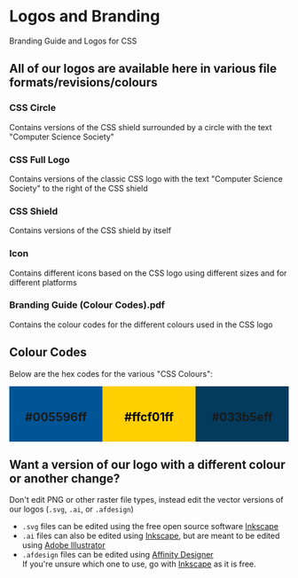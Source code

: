 # Logos and Branding
Branding Guide and Logos for CSS

## All of our logos are available here in various file formats/revisions/colours
### CSS Circle
Contains versions of the CSS shield surrounded by a circle with the text "Computer Science Society"
### CSS Full Logo
Contains versions of the classic CSS logo with the text "Computer Science Society" to the right of the CSS shield
### CSS Shield
Contains versions of the CSS shield by itself
### Icon
Contains different icons based on the CSS logo using different sizes and for different platforms
### Branding Guide (Colour Codes).pdf
Contains the colour codes for the different colours used in the CSS logo

## Colour Codes
Below are the hex codes for the various "CSS Colours":  
<div style="display:flex; text-align: center">
    <div style="background-color: #005596ff; width:200px; height:100px; display:flex; align-items:center; justify-content:center"><h2>#005596ff</h2></div>
    <div style="background-color: #ffcf01ff; width:200px; height:100px; display:flex; align-items:center; justify-content:center; color:black"><h2>#ffcf01ff</h2></div>
    <div style="background-color: #033b5eff; width:200px; height:100px; display:flex; align-items:center; justify-content:center"><h2>#033b5eff</h2></div>
</div>

## Want a version of our logo with a different colour or another change?
Don't edit PNG or other raster file types, instead edit the vector versions of our logos (`.svg`, `.ai`, or `.afdesign`)  
- `.svg` files can be edited using the free open source software [Inkscape](https://inkscape.org/)
- `.ai` files can also be edited using [Inkscape](https://inkscape.org/), but are meant to be edited using [Adobe Illustrator](https://www.adobe.com/products/illustrator.html)
- `.afdesign` files can be edited using [Affinity Designer](https://affinity.serif.com/en-gb/designer/)  
If you're unsure which one to use, go with [Inkscape](https://inkscape.org/) as it is free.
